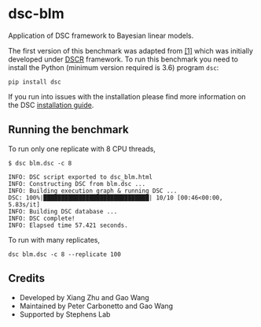 # dsc-blm
Application of DSC framework to Bayesian linear models. 

The first version of this benchmark was adapted from [[1]](https://github.com/xiangzhu/dscr_blm) which was initially developed under [DSCR](https://github.com/stephens999/dscr) framework. To run this benchmark you need to install the Python (minimum version required is 3.6) program `dsc`:

```
pip install dsc
```
If you run into issues with the installation please find more information on the DSC [installation guide](https://stephenslab.github.io/dsc-wiki/installation.html). 

## Running the benchmark

To run only one replicate with 8 CPU threads,

```
$ dsc blm.dsc -c 8

INFO: DSC script exported to dsc_blm.html
INFO: Constructing DSC from blm.dsc ...
INFO: Building execution graph & running DSC ...
DSC: 100%|██████████████████████████████| 10/10 [00:46<00:00,  5.83s/it]
INFO: Building DSC database ...
INFO: DSC complete!
INFO: Elapsed time 57.421 seconds.
```

To run with many replicates, 

```
dsc blm.dsc -c 8 --replicate 100
```

## Credits
* Developed by Xiang Zhu and Gao Wang
* Maintained by Peter Carbonetto and Gao Wang
* Supported by Stephens Lab
